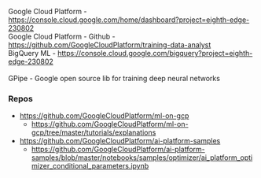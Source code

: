 Google Cloud Platform - https://console.cloud.google.com/home/dashboard?project=eighth-edge-230802 <br/>
Google Cloud Platform - Github - https://github.com/GoogleCloudPlatform/training-data-analyst <br/>
BigQuery ML - https://console.cloud.google.com/bigquery?project=eighth-edge-230802 <br/>
<br/>
GPipe - Google open source lib for training deep neural networks

### Repos
* https://github.com/GoogleCloudPlatform/ml-on-gcp
  * https://github.com/GoogleCloudPlatform/ml-on-gcp/tree/master/tutorials/explanations
* https://github.com/GoogleCloudPlatform/ai-platform-samples
  * https://github.com/GoogleCloudPlatform/ai-platform-samples/blob/master/notebooks/samples/optimizer/ai_platform_optimizer_conditional_parameters.ipynb
  






